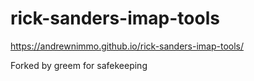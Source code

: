 # rick-sanders-imap-tools
https://andrewnimmo.github.io/rick-sanders-imap-tools/

Forked by greem for safekeeping
